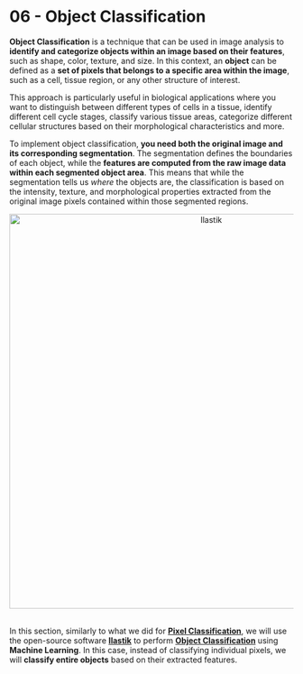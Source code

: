 # 06 - <i class="fa-solid fa-shapes"></i> Object Classification

**Object Classification** is a technique that can be used in image analysis to **identify and categorize objects within an image based on their features**, such as shape, color, texture, and size. In this context, an **object** can be defined as a **set of pixels that belongs to a specific area within the image**, such as a cell, tissue region, or any other structure of interest.

This approach is particularly useful in biological applications where you want to distinguish between different types of cells in a tissue, identify different cell cycle stages, classify various tissue areas, categorize different cellular structures based on their morphological characteristics and more.

To implement object classification, **you need both the original image and its corresponding segmentation**. The segmentation defines the boundaries of each object, while the **features are computed from the raw image data within each segmented object area**. This means that while the segmentation tells us *where* the objects are, the classification is based on the intensity, texture, and morphological properties extracted from the original image pixels contained within those segmented regions.

<div align="center"> <img src="../../_static/images/ilastik_obj_classification/inst_to_class.png" alt="Ilastik" width="700"></div>

<br>

In this section, similarly to what we did for [**Pixel Classification**](../05_segmentation/machine_learning/intro_to_ilastik.md), we will use the open-source software [**Ilastik**](https://www.ilastik.org) to perform [**Object Classification**](https://www.ilastik.org/documentation/objects/objects) using **Machine Learning**. In this case, instead of classifying individual pixels, we will **classify entire objects** based on their extracted features.
